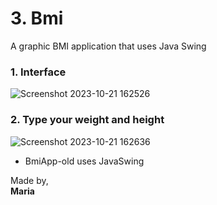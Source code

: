 # 3. Bmi
 A graphic BMI application that uses Java Swing

 ### 1. Interface
 
![Screenshot 2023-10-21 162526](https://github.com/monocat-maria/Systems-Development/assets/129681589/3805ff84-73f9-4f46-bf9b-b4e1bacf516b)

 ### 2. Type your weight and height

 ![Screenshot 2023-10-21 162636](https://github.com/monocat-maria/Systems-Development/assets/129681589/2a1ab0b9-400a-4d4a-92f4-8cf7a9cffef4)

- BmiApp-old uses JavaSwing

Made by,<br>
**Maria**
